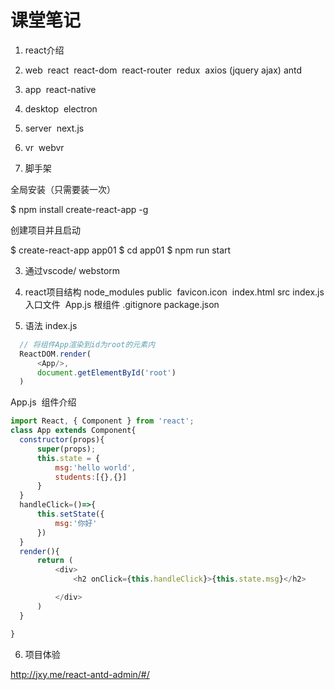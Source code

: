 # 课堂笔记

1. react介绍

  1. web
    ​	react
    ​	react-dom
    ​	react-router
    ​	redux
    ​	axios (jquery ajax)
    ​	antd
  2. app
    ​	react-native
  3. desktop
    ​	electron
  4. server
    ​	next.js
  5. vr
    ​	webvr

2. 脚手架

  全局安装（只需要装一次）

  $ npm install create-react-app -g

  创建项目并且启动

  $ create-react-app app01
  $ cd app01
  $ npm run start

3. 通过vscode/ webstorm

4. react项目结构
  node_modules
  public
  ​	favicon.icon
  ​	index.html
  src
  ​	index.js 		入口文件
  ​	App.js 		根组件
  .gitignore
  package.json

5. 语法
  index.js

  ```javascript
  	// 将组件App渲染到id为root的元素内
  	ReactDOM.render(
  		<App/>,
  		document.getElementById('root')
  	)
  ```

  App.js
  ​	组件介绍

  ```javascript
  import React, { Component } from 'react';
  class App extends Component{
  	constructor(props){
  		super(props);
  		this.state = {
  			msg:'hello world',
  			students:[{},{}]
  		}
  	}
  	handleClick=()=>{
  		this.setState({
  			msg:'你好'
  		})
  	}
  	render(){
  		return (
  			<div>
  				<h2 onClick={this.handleClick}>{this.state.msg}</h2>
  
  			</div>
  		)
  	}
  
  }
  ```

6. 项目体验

http://jxy.me/react-antd-admin/#/